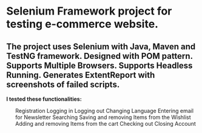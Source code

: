 <h1>Selenium Framework project for testing e-commerce website.</h1>
<h2>The project uses Selenium with Java, Maven and TestNG framework. Designed with POM pattern. Supports Multiple Browsers. Supports Headless Running. Generates ExtentReport with screenshots of failed scripts.</h2>

<b>I tested these functionalities:</b>
<ul>
Registration
Logging in
Logging out
Changing Language
Entering email for Newsletter
Searching
Saving and removing Items from the Wishlist
Adding and removing Items from the cart
Checking out
Closing Account
</ul>

